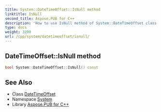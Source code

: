 ```yaml
---
title: System::DateTimeOffset::IsNull method
linktitle: IsNull
second_title: Aspose.PUB for C++
description: 'How to use IsNull method of System::DateTimeOffset class in C++.'
type: docs
weight: 3200
url: /cpp/system/datetimeoffset/isnull/
---
```

## DateTimeOffset::IsNull method




```cpp
bool System::DateTimeOffset::IsNull() const
```

## See Also

* Class [DateTimeOffset](../)
* Namespace [System](../../)
* Library [Aspose.PUB for C++](../../../)
